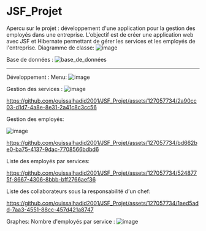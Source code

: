 # JSF_Projet
Apercu sur le projet :
développement d'une application pour la gestion
des employés dans une entreprise. L'objectif est de créer une application web avec JSF
et Hibernate permettant de gérer les services et les employés de l'entreprise.
Diagramme de classe:
![image](https://github.com/ouissalhadid2001/JSF_Projet/assets/127057734/6ada0838-09c4-4dc6-8db7-0ed8458712be)

Base de données :
![base_de_données](https://github.com/ouissalhadid2001/JSF_Projet/assets/127057734/be1d1cb9-9371-4875-a452-6bc46ae9815a)

-----------------------------------------------------------------------------------------------------------------------
Développement :
Menu: 
![image](https://github.com/ouissalhadid2001/JSF_Projet/assets/127057734/c18f75f8-f76b-48f7-a0f9-05348e8b50b8)

Gestion des services :
![image](https://github.com/ouissalhadid2001/JSF_Projet/assets/127057734/6ec620f7-9bec-4b62-a398-d7e9b1214b76)




https://github.com/ouissalhadid2001/JSF_Projet/assets/127057734/2a90cc03-d1d7-4a8e-8e31-2a41c8c3cc56




Gestion des employés:

![image](https://github.com/ouissalhadid2001/JSF_Projet/assets/127057734/2f2176ae-c9f2-437d-939b-b894b73e26aa)


https://github.com/ouissalhadid2001/JSF_Projet/assets/127057734/bd662be0-ba75-4137-9dac-7708566bdbd6


Liste des employés par services:


https://github.com/ouissalhadid2001/JSF_Projet/assets/127057734/5248775f-8667-4306-8bbb-bff2766aef36


Liste des collaborateurs sous la responsabilité d'un chef:


https://github.com/ouissalhadid2001/JSF_Projet/assets/127057734/1aed5add-7aa3-4551-88cc-457d421a8747


Graphes:
Nombre d'employés par service :
![image](https://github.com/ouissalhadid2001/JSF_Projet/assets/127057734/a26cb7c2-b79f-4317-a2c5-70978d1aa693)


